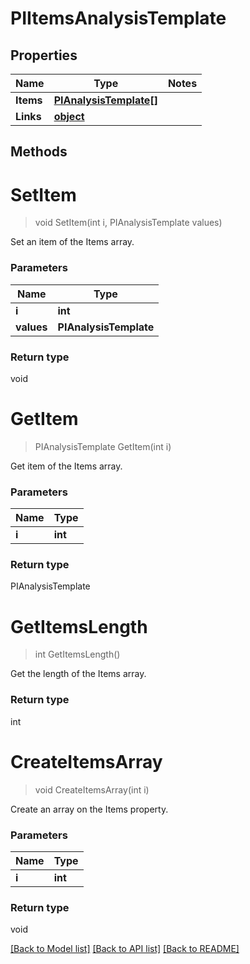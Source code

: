 # PIItemsAnalysisTemplate

## Properties
Name | Type | Notes
------------ | ------------- | -------------
**Items** | **[**PIAnalysisTemplate[]**](../Model/PIAnalysisTemplate.md)**
**Links** | **[**object**](../Model/Object.md)**

## Methods

# **SetItem**
> void SetItem(int i, PIAnalysisTemplate values)

Set an item of the Items array.

### Parameters

Name | Type
------------- | -------------
 **i** | **int**
 **values** | **PIAnalysisTemplate**

### Return type

void


# **GetItem**
> PIAnalysisTemplate GetItem(int i)

Get item of the Items array.

### Parameters

Name | Type
------------- | -------------
 **i** | **int**

### Return type

PIAnalysisTemplate


# **GetItemsLength**
> int GetItemsLength()

Get the length of the Items array.


### Return type

int


# **CreateItemsArray**
> void CreateItemsArray(int i)

Create an array on the Items property.

### Parameters

Name | Type
------------- | -------------
 **i** | **int**

### Return type

void

[[Back to Model list]](../../README.md#documentation-for-models) [[Back to API list]](../../README.md#documentation-for-api-endpoints) [[Back to README]](../../README.md)
